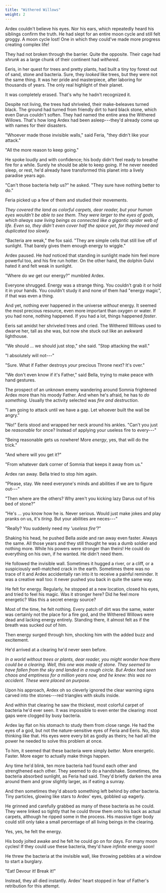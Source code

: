 ```yaml
---
title: "Withered Willows"
weight: 2
---
```


Ardex couldn't believe his eyes. Nor his ears, which repeatedly heard his siblings confirm the truth. He had slept for an entire moon cycle and still felt groggy. A moon cycle lost! One in which they could've made more progress creating complex life!

They had not broken through the barrier. Quite the opposite. Their cage had _shrunk_ as a large chunk of their continent had _withered_.

Eeris, in her quest for trees and pretty plants, had built a tiny toy forest out of sand, stone and bacteria. Sure, they _looked_ like trees, but they were not the same thing. It was her pride and masterpiece, after laboring for thousands of years. The only real highlight of their planet.

It was completely erased. That's why he hadn't recognized it.

Despite not living, the trees had shriveled, their make-beleaves turned black. The ground had turned from friendly dirt to hard black stone, which even Darus couldn't soften. They had named the entire area the Withered Willows. That's how long Ardex had been asleep---they'd already come up with names for their disasters.

"Whoever made those invisible walls," said Feria, "they didn't like your attack."

"All the more reason to keep going." 

He spoke loudly and with confidence; his body didn't feel ready to breathe fire for a while. Surely he should be able to keep going. If he never needed sleep, or rest, he'd already have transformed this planet into a lively paradise years ago.

"Can't those bacteria help us?" he asked. "They sure have nothing better to do."

Feria picked up a few of them and studied their movements.

_They covered the land as colorful carpets, dear reader, but your human eyes wouldn't be able to see them. They were larger to the eyes of gods, which always saw living beings as connected like a gigantic spider web of life. Even so, they didn't even cover half the space yet, for they moved and duplicated too slowly._

"Bacteria are weak," the fox said. "They are simple cells that still live off of sunlight. That barely gives them enough energy to wiggle."

Ardex paused. He _had_ noticed that standing in sunlight made him feel more powerful too, and his fire run hotter. On the other hand, the dolphin Gulvi hated it and felt weak in sunlight.

"Where do _we_ get our energy?" mumbled Ardex.

Everyone shrugged. Energy was a strange thing. You couldn't grab it or hold it in your hands. You couldn't study it and none of them had "energy magic", if that was even a thing.

And yet, nothing ever happened in the universe _without_ energy. It seemed the most precious resource, even more important than oxygen or water. If you had none, nothing happened. If you had a lot, things happened _faster_.

Eeris sat amidst her shriveled trees and cried. The Withered Willows used to dwarve her, tall as she was, but now she stuck out like an awkward lighthouse.

"We should ... we should just stop," she said. "Stop attacking the wall."

"I absolutely will not---"

"Sure. What if Father destroys _your_ precious Throne next? It's over."

"We don't even know if it's Father," said Bella, trying to make peace with hand gestures. 

The prospect of an unknown enemy wandering around Somnia frightened Ardex more than his moody Father. And when he's afraid, he has to _do something_. Usually the activity selected was _fire and destruction_. 

"I am going to attack until we have a gap. Let whoever built the wall be angry."

"No!" Eeris stood and wrapped her neck around his ankles. "Can't you just be _reasonable_ for once? Instead of applying your useless fire to every---"

"Being reasonable gets us nowhere! More _energy_, yes, that will do the trick."

"And where will you get it?"

"From whatever dark corner of Somnia that keeps it away from us."

Ardex ran away. Bella tried to stop him again.

"Please, stay. We need everyone's minds and abilities if we are to figure out---"

"Then where are the others? Why aren't you kicking lazy Darus out of his bed of stone?"

"He's ... you know how he is. Never serious. Would just make jokes and play pranks on us, it's _tiring_. But your abilities are neces---"

"Really? You suddenly need my _'useless fire'_?"

Shaking his head, he pushed Bella aside and ran away even faster. Always the same. All those years and they still thought he was a dumb soldier and nothing more. While his powers were stronger than theirs! He could do everything on his own, if he wanted. He didn't need them.

He followed the invisible wall. Sometimes it hugged a river, or a cliff, or a suspiciously well-matched crack in the earth. Sometimes there was no trace of it and Ardex accidentally ran into it to receive a painful reminder. It was a creative wall too: it never pushed you back in quite the same way.

He felt for energy. Regularly, he stopped at a new location, closed his eyes, and tried to feel his magic. Was it stronger here? Did he feel more energetic? Was this a secret energy source?

Most of the time, he felt nothing. Every patch of dirt was the same, water was certainly not the place for a fire god, and the Withered Willows were dead and lacking energy entirely. Standing there, it almost felt as if the breath was sucked _out_ of him.

Then energy surged through him, shocking him with the added buzz and excitement.

He'd arrived at a clearing he'd never seen before. 

_In a world without trees or plants, dear reader, you might wonder how there could be a clearing. Well, this one was made of stone. They seemed to have fallen from the sky and landed in a rough circle. But Ardex had seen chaos and emptiness for a million years now, and he knew: this was no accident. These were placed on purpose._

Upon his approach, Ardex oh so cleverly ignored the clear warning signs carved into the stones---red triangles with skulls inside.

And within that clearing he saw the thickest, most colorful carpet of bacteria he'd ever seen. It was impossible to even enter the clearing: most gaps were clogged by busy bacteria.

Ardex lay flat on his stomach to study them from close range. He had the eyes of a god, but not the nature-sensitive eyes of Feria and Eeris. No, stop thinking like that. His eyes were every bit as godly as theirs; he had all the power he needed to solve this problem at once.

To him, it seemed that these bacteria were simply _better_. More energetic. Faster. More eager to actually make things happen.

Any time he'd blink, ten more bacteria had found each other and strengthened each other. They seemed to do a handshake. Sometimes, the bacteria absorbed sunlight, as Feria had said. They'd briefly darken the area around them and grow slightly larger, as if eating a sunray.

And then sometimes they'd absorb something left behind by _other_ bacteria. Tiny particles, glowing like stars to Ardex' eyes, gobbled up eagerly.

He grinned and carefully grabbed as many of these bacteria as he could. They were linked so tightly that he could throw them onto his back as actual carpets, although he ripped some in the process. His massive tiger body could still only take a small percentage of all living beings in the clearing.

Yes, yes, he felt the energy. 

His body jolted awake and he felt he could go on for days. For many moon cycles! If they could use these bacteria, they'd have _infinite_ energy soon!

He threw the bacteria at the invisible wall, like throwing pebbles at a window to start a burglary.

"Eat! Devour it! Break it!"

Instead, they all died instantly. Ardex' heart stopped in fear of Father's retribution for this attempt.